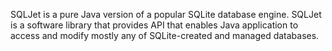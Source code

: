 SQLJet is a pure Java version of a popular SQLite database engine. SQLJet is a software library that provides API that enables Java application to access and modify mostly any of SQLite-created and managed databases.